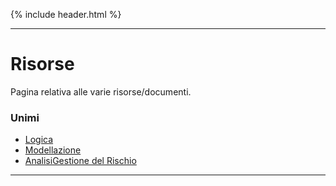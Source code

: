{% include header.html %}

---

# **Risorse**
Pagina relativa alle varie risorse/documenti.<br>

### Unimi
- [Logica](/risorse/unimi/logica.md)
- [Modellazione](/risorse/unimi/modellazione.md)
- [AnalisiGestione del Rischio](/risorse/unimi/analisigestionedelrichio.md)

---
